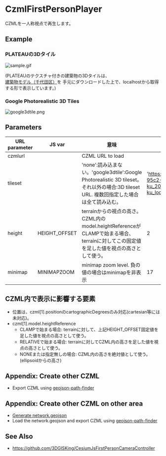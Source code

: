 # CzmlFirstPersonPlayer

CZMLを一人称視点で再生します。

## Example

### PLATEAUの3Dタイル
![sample.gif](sample.gif)

(PLATEAUのテクスチャ付きの建築物の3Dタイルは、
[建築物モデル（千代田区）](https://www.geospatial.jp/ckan/dataset/plateau)を
手元にダウンロードした上で、localhostから取得する形で表示しています。)

### Google Photorealistic 3D Tiles

![google3dtile.png](google3dtile.png)

## Parameters
|URL parameter | JS var | 意味 | default |
|---|---|---|---|
|czmlurl||CZML URL to load||
|tileset||'none':読み込まない。'google3dtile':Google Photorealistic 3D tileset。それ以外の場合:3D tileset URL. 複数回指定した場合は全て読み込む。|'https://assets.cms.plateau.reearth.io/assets/aa/ecf312-95c2-4e24-8351-642f27e447b6/13100_tokyo23-ku_2022_3dtiles_1_1_op_bldg_13101_chiyoda-ku_lod1/tileset.json'|
|height|HEIGHT_OFFSET|terrainからの視点の高さ。CZML内のmodel.heightReferenceがCLAMPで始まる場合、terrainに対してこの固定値を足した値を視点の高さとして使う。|2|
|minimap|MINIMAPZOOM|minimap zoom level. 負の値の場合はminimapを非表示|17|

## CZML内で表示に影響する要素
* 位置は、czml[1].positionのcartographicDegreesのみ対応(cartesian等には未対応)。
* czml[1].model.heightReference
  * CLAMPで始まる場合: terrainに対して、上記HEIGHT_OFFSET固定値を足した値を視点の高さとして使う。
  * RELATIVEで始まる場合: terrainに対してCZML内の高さを足した値を視点の高さとして使う。
  * NONEまたは指定無しの場合: CZML内の高さを絶対値として使う。(ellipsoidからの高さ)

## Appendix: Create other CZML
* Export CZML using [geojson-path-finder](https://deton.github.io/geojson-path-finder/)

## Appendix: Create other CZML on other area
* [Generate network.geojson](https://deton.github.io/GraphFromOSM/)
* Load the network.geojson and export CZML using [geojson-path-finder](https://deton.github.io/geojson-path-finder/)

## See Also
* https://github.com/3DGISKing/CesiumJsFirstPersonCameraController
